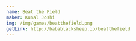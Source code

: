 ```yaml
---
name: Beat the Field
maker: Kunal Joshi
img: /img/games/beatthefield.png
getLink: http://babablacksheep.io/beatthefield
---
```

